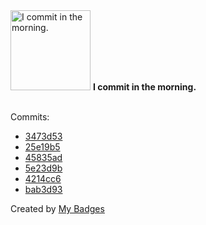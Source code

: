 <img src="https://github.com/my-badges/my-badges/blob/master/src/all-badges/time-of-commit/morning-commits.png?raw=true" alt="I commit in the morning." title="I commit in the morning." width="128">
<strong>I commit in the morning.</strong>
<br><br>

Commits:

- <a href="https://github.com/andrewjswan/MPE/commit/3473d5386fb39da044c5c9fb1fe2d4c85786307f">3473d53</a>
- <a href="https://github.com/andrewjswan/MPExtended/commit/25e19b578c1c5ddd0c31fa489d823ebcd062b907">25e19b5</a>
- <a href="https://github.com/andrewjswan/MPExtended/commit/45835adfcf51e8025b041fe8acec269756044b9c">45835ad</a>
- <a href="https://github.com/andrewjswan/MPExtended/commit/5e23d9b189400bdd07db0bb17466d9c5ae40dce1">5e23d9b</a>
- <a href="https://github.com/andrewjswan/MPExtended/commit/4214cc674eace98ead2cade3ccf8eb7b2527c260">4214cc6</a>
- <a href="https://github.com/andrewjswan/mvcentral/commit/bab3d93dfff694c7a0352c863c13af8a462fccf6">bab3d93</a>


Created by <a href="https://github.com/my-badges/my-badges">My Badges</a>